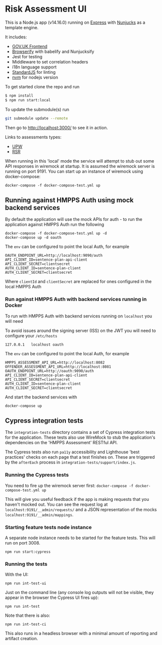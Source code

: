 # Risk Assessment UI

This is a Node.js app (v14.16.0) running on [Express] with [Nunjucks] as a template engine.

It includes:

- [GOV.UK Frontend]
- [Browserify] with babelify and Nunjucksify
- Jest for testing
- Middleware to set correlation headers
- i18n language support
- [StandardJS] for linting
- [nvm](optional) for nodejs version

To get started clone the repo and run

```bash
$ npm install
$ npm run start:local
```

To update the submodule(s) run
```bash
git submodule update --remote
```

Then go to [http://localhost:3000/](http://localhost:3000/) to see it in action.

Links to assessments types:

- [UPW](http://localhost:3000/start-assessment?crn=D002548&assessmentType=UPW&eventId=1)
- [RSR](http://localhost:3000/start-assessment?crn=D002548&assessmentType=RSR&eventId=1)


When running in this 'local' mode the service will attempt to stub out some API responses in wiremock at startup. It is assumed the wiremock server is running on port 9191. You can start up an instance of wiremock using docker-compose:

```
docker-compose -f docker-compose-test.yml up
```

## Running against HMPPS Auth using mock backend services

By default the application will use the mock APIs for auth - to run the application against HMPPS Auth run the following

```
docker-compose -f docker-compose-test.yml up -d
docker-compose up -d oauth
```

The `env` can be configured to point the local Auth, for example

```
OAUTH_ENDPOINT_URL=http://localhost:9090/auth
API_CLIENT_ID=sentence-plan-api-client
API_CLIENT_SECRET=clientsecret
AUTH_CLIENT_ID=sentence-plan-client
AUTH_CLIENT_SECRET=clientsecret
```

Where `clientId` and `clientSecret` are replaced for ones configured in the local HMPPS Auth

### Run against HMPPS Auth with backend services running in Docker

To run with HMPPS Auth with backend services running on `localhost` you will need

To avoid issues around the signing server (ISS) on the JWT you will need to configure your `/etc/hosts`

```
127.0.0.1   localhost oauth
```

The `env` can be configured to point the local Auth, for example

```
HMPPS_ASSESSMENT_API_URL=http://localhost:8082
OFFENDER_ASSESSMENT_API_URL=http://localhost:8081
OAUTH_ENDPOINT_URL=http://oauth:9090/auth
API_CLIENT_ID=sentence-plan-api-client
API_CLIENT_SECRET=clientsecret
AUTH_CLIENT_ID=sentence-plan-client
AUTH_CLIENT_SECRET=clientsecret
```

And start the backend services with

```
docker-compose up
```

## Cypress integration tests

The `integration-tests` directory contains a set of Cypress integration tests for the application.
These tests also use WireMock to stub the application's dependencies on the 'HMPPS Assessment' RESTful API.

The Cypress tests also run `pa11y` accessibility and Lighthouse 'best practices' checks on each page that a test finishes on. These are triggered by the `afterEach` process in `integration-tests/support/index.js`.

### Running the Cypress tests

You need to fire up the wiremock server first:
`docker-compose -f docker-compose-test.yml up`

This will give you useful feedback if the app is making requests that you haven't mocked out. You can see
the request log at `localhost:9191/__admin/requests/` and a JSON representation of the mocks `localhost:9191/__admin/mappings`.

### Starting feature tests node instance

A separate node instance needs to be started for the feature tests. This will run on port 3008.

`npm run start:cypress`

### Running the tests

With the UI:

```
npm run int-test-ui
```

Just on the command line (any console log outputs will not be visible, they appear in the browser the Cypress UI fires up):

```
npm run int-test
```

Note that there is also:

```
npm run int-test-ci
```

This also runs in a headless browser with a minimal amount of reporting and artifact creation.

[express]: https://expressjs.com/
[nunjucks]: https://mozilla.github.io/nunjucks/
[snyk]: https://snyk.io/
[gov.uk frontend]: https://design-system.service.gov.uk/
[browserify]: http://browserify.org/
[standardjs]: https://standardjs.com/
[nvm]: https://github.com/creationix/nvm
